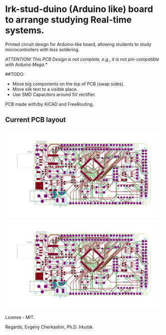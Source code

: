 # Irk-stud-duino (Arduino like) board to arrange studying Real-time systems.

Printed circuit design for Arduino-like board, allowing students to study microcontrollers with less soldering.

*ATTENTION! This PCB Design is not complete, e.g., it is not pin-compatible with Arduino Mega.**

##TODO:

- Move big components on the top of PCB (swap sides).
- Move silk text to a visible place.
- Use SMD Capacitors around 5V rectifier.

PCB made with/by KiCAD and FreeRouting.

## Current PCB layout

![Alt text](./view/arduino-brd.svg)
<img src="./view/arduino-brd.svg">


License - MIT.

Regards,
Evgeny Cherkashin, Ph.D.
Irkutsk
